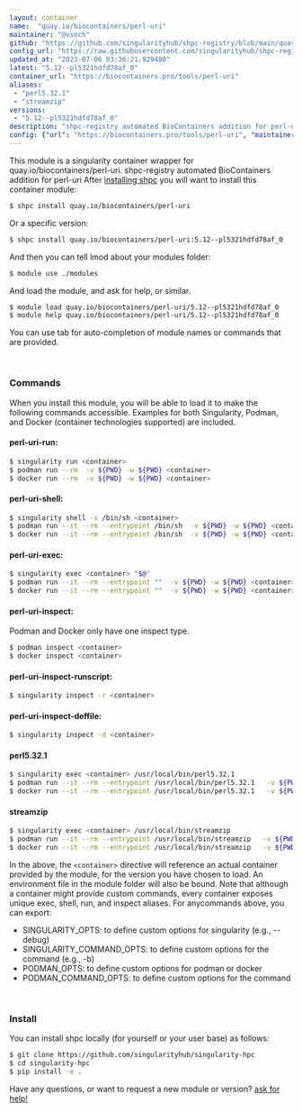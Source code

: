 ```yaml
---
layout: container
name:  "quay.io/biocontainers/perl-uri"
maintainer: "@vsoch"
github: "https://github.com/singularityhub/shpc-registry/blob/main/quay.io/biocontainers/perl-uri/container.yaml"
config_url: "https://raw.githubusercontent.com/singularityhub/shpc-registry/main/quay.io/biocontainers/perl-uri/container.yaml"
updated_at: "2023-07-06 03:36:21.929480"
latest: "5.12--pl5321hdfd78af_0"
container_url: "https://biocontainers.pro/tools/perl-uri"
aliases:
 - "perl5.32.1"
 - "streamzip"
versions:
 - "5.12--pl5321hdfd78af_0"
description: "shpc-registry automated BioContainers addition for perl-uri"
config: {"url": "https://biocontainers.pro/tools/perl-uri", "maintainer": "@vsoch", "description": "shpc-registry automated BioContainers addition for perl-uri", "latest": {"5.12--pl5321hdfd78af_0": "sha256:6f73a12d51df3cec24dd1702085286c4968b1755edea0a24f6e6ce39d1396791"}, "tags": {"5.12--pl5321hdfd78af_0": "sha256:6f73a12d51df3cec24dd1702085286c4968b1755edea0a24f6e6ce39d1396791"}, "docker": "quay.io/biocontainers/perl-uri", "aliases": {"perl5.32.1": "/usr/local/bin/perl5.32.1", "streamzip": "/usr/local/bin/streamzip"}}
---
```


This module is a singularity container wrapper for quay.io/biocontainers/perl-uri.
shpc-registry automated BioContainers addition for perl-uri
After [installing shpc](#install) you will want to install this container module:


```bash
$ shpc install quay.io/biocontainers/perl-uri
```

Or a specific version:

```bash
$ shpc install quay.io/biocontainers/perl-uri:5.12--pl5321hdfd78af_0
```

And then you can tell lmod about your modules folder:

```bash
$ module use ./modules
```

And load the module, and ask for help, or similar.

```bash
$ module load quay.io/biocontainers/perl-uri/5.12--pl5321hdfd78af_0
$ module help quay.io/biocontainers/perl-uri/5.12--pl5321hdfd78af_0
```

You can use tab for auto-completion of module names or commands that are provided.

<br>

### Commands

When you install this module, you will be able to load it to make the following commands accessible.
Examples for both Singularity, Podman, and Docker (container technologies supported) are included.

#### perl-uri-run:

```bash
$ singularity run <container>
$ podman run --rm  -v ${PWD} -w ${PWD} <container>
$ docker run --rm  -v ${PWD} -w ${PWD} <container>
```

#### perl-uri-shell:

```bash
$ singularity shell -s /bin/sh <container>
$ podman run --it --rm --entrypoint /bin/sh  -v ${PWD} -w ${PWD} <container>
$ docker run --it --rm --entrypoint /bin/sh  -v ${PWD} -w ${PWD} <container>
```

#### perl-uri-exec:

```bash
$ singularity exec <container> "$@"
$ podman run --it --rm --entrypoint ""  -v ${PWD} -w ${PWD} <container> "$@"
$ docker run --it --rm --entrypoint ""  -v ${PWD} -w ${PWD} <container> "$@"
```

#### perl-uri-inspect:

Podman and Docker only have one inspect type.

```bash
$ podman inspect <container>
$ docker inspect <container>
```

#### perl-uri-inspect-runscript:

```bash
$ singularity inspect -r <container>
```

#### perl-uri-inspect-deffile:

```bash
$ singularity inspect -d <container>
```


#### perl5.32.1

```bash
$ singularity exec <container> /usr/local/bin/perl5.32.1
$ podman run --it --rm --entrypoint /usr/local/bin/perl5.32.1   -v ${PWD} -w ${PWD} <container> -c " $@"
$ docker run --it --rm --entrypoint /usr/local/bin/perl5.32.1   -v ${PWD} -w ${PWD} <container> -c " $@"
```


#### streamzip

```bash
$ singularity exec <container> /usr/local/bin/streamzip
$ podman run --it --rm --entrypoint /usr/local/bin/streamzip   -v ${PWD} -w ${PWD} <container> -c " $@"
$ docker run --it --rm --entrypoint /usr/local/bin/streamzip   -v ${PWD} -w ${PWD} <container> -c " $@"
```



In the above, the `<container>` directive will reference an actual container provided
by the module, for the version you have chosen to load. An environment file in the
module folder will also be bound. Note that although a container
might provide custom commands, every container exposes unique exec, shell, run, and
inspect aliases. For anycommands above, you can export:

 - SINGULARITY_OPTS: to define custom options for singularity (e.g., --debug)
 - SINGULARITY_COMMAND_OPTS: to define custom options for the command (e.g., -b)
 - PODMAN_OPTS: to define custom options for podman or docker
 - PODMAN_COMMAND_OPTS: to define custom options for the command

<br>

### Install

You can install shpc locally (for yourself or your user base) as follows:

```bash
$ git clone https://github.com/singularityhub/singularity-hpc
$ cd singularity-hpc
$ pip install -e .
```

Have any questions, or want to request a new module or version? [ask for help!](https://github.com/singularityhub/singularity-hpc/issues)